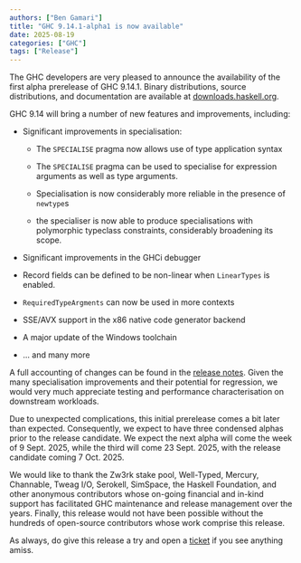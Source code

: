 ```yaml
---
authors: ["Ben Gamari"]
title: "GHC 9.14.1-alpha1 is now available"
date: 2025-08-19
categories: ["GHC"]
tags: ["Release"]
---
```


The GHC developers are very pleased to announce the availability of the
first alpha prerelease of GHC 9.14.1. Binary distributions, source
distributions, and documentation are available at [downloads.haskell.org][].

GHC 9.14 will bring a number of new features and improvements, including:

* Significant improvements in specialisation:

   * The `SPECIALISE` pragma now allows use of type application syntax

   * The `SPECIALISE` pragma can be used to specialise for expression arguments
     as well as type arguments.

   * Specialisation is now considerably more reliable in the presence of
     `newtype`s

   * the specialiser is now able to produce specialisations with
     polymorphic typeclass constraints, considerably broadening its scope.

* Significant improvements in the GHCi debugger

* Record fields can be defined to be non-linear when `LinearTypes` is enabled.

* `RequiredTypeArgments` can now be used in more contexts

* SSE/AVX support in the x86 native code generator backend 

* A major update of the Windows toolchain

* ... and many more

A full accounting of changes can be found in the [release notes][]. Given the
many specialisation improvements and their potential for regression, we would
very much appreciate testing and performance characterisation on downstream
workloads.

Due to unexpected complications, this initial prerelease comes a bit later than
expected. Consequently, we expect to have three condensed alphas prior to the
release candidate. We expect the next alpha
will come the week of 9 Sept. 2025, while the third will come 23 Sept. 2025,
with the release candidate coming 7 Oct. 2025.

We would like to thank the Zw3rk stake pool,
Well-Typed, Mercury, Channable, Tweag I/O, Serokell, SimSpace, the Haskell
Foundation, and other anonymous contributors whose on-going financial
and in-kind support has facilitated GHC maintenance and release
management over the years. Finally, this release would not have been
possible without the hundreds of open-source contributors whose work
comprise this release.

As always, do give this release a try and open a [ticket][] if you see
anything amiss.


[downloads.haskell.org]: https://downloads.haskell.org/ghc/9.14.1-alpha1
[release notes]: https://downloads.haskell.org/ghc/9.14.1-alpha1/docs/users_guide/9.14.1-notes.html
[ticket]: https://gitlab.haskell.org/ghc/homepage/-/issues/new

